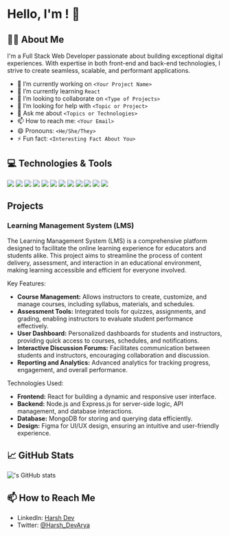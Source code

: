 # Hello, I'm <Your Name>! 👋

## 🙋‍♂️ About Me

I'm a Full Stack Web Developer passionate about building exceptional digital experiences. With expertise in both front-end and back-end technologies, I strive to create seamless, scalable, and performant applications. 

- 🔭 I’m currently working on `<Your Project Name>`
- 🌱 I’m currently learning `React`
- 👯 I’m looking to collaborate on `<Type of Projects>`
- 🤔 I’m looking for help with `<Topic or Project>`
- 💬 Ask me about `<Topics or Technologies>`
- 📫 How to reach me: `<Your Email>`
- 😄 Pronouns: `<He/She/They>`
- ⚡ Fun fact: `<Interesting Fact About You>`

## 💻 Technologies & Tools

![](https://img.shields.io/badge/Code-HTML5-informational?style=flat&logo=html5&logoColor=white&color=E34F26)
![](https://img.shields.io/badge/Code-CSS3-informational?style=flat&logo=css3&logoColor=white&color=1572B6)
![](https://img.shields.io/badge/Code-JavaScript-informational?style=flat&logo=javascript&logoColor=white&color=F7DF1E)
![](https://img.shields.io/badge/Code-Node.js-informational?style=flat&logo=node.js&logoColor=white&color=2bbc8a)
![](https://img.shields.io/badge/Code-Express.js-informational?style=flat&logo=express&logoColor=white&color=000000)
![](https://img.shields.io/badge/Code-React-informational?style=flat&logo=react&logoColor=white&color=2bbc8a)
![](https://img.shields.io/badge/Database-MongoDB-informational?style=flat&logo=mongodb&logoColor=white&color=47A248)
![](https://img.shields.io/badge/Code-Python-informational?style=flat&logo=python&logoColor=white&color=3776AB)
![](https://img.shields.io/badge/Code-C%2FC%2B%2B-informational?style=flat&logo=c%2B%2B&logoColor=white&color=00599C)
![](https://img.shields.io/badge/Design-Figma-informational?style=flat&logo=figma&logoColor=white&color=F24E1E)
![](https://img.shields.io/badge/Design-Canva-informational?style=flat&logo=canva&logoColor=white&color=00C4CC)
![](https://img.shields.io/badge/Tools-Git-informational?style=flat&logo=git&logoColor=white&color=2bbc8a)

## Projects

### Learning Management System (LMS)

The Learning Management System (LMS) is a comprehensive platform designed to facilitate the online learning experience for educators and students alike. This project aims to streamline the process of content delivery, assessment, and interaction in an educational environment, making learning accessible and efficient for everyone involved.

Key Features:
- **Course Management:** Allows instructors to create, customize, and manage courses, including syllabus, materials, and schedules.
- **Assessment Tools:** Integrated tools for quizzes, assignments, and grading, enabling instructors to evaluate student performance effectively.
- **User Dashboard:** Personalized dashboards for students and instructors, providing quick access to courses, schedules, and notifications.
- **Interactive Discussion Forums:** Facilitates communication between students and instructors, encouraging collaboration and discussion.
- **Reporting and Analytics:** Advanced analytics for tracking progress, engagement, and overall performance.

Technologies Used:
- **Frontend:** React for building a dynamic and responsive user interface.
- **Backend:** Node.js and Express.js for server-side logic, API management, and database interactions.
- **Database:** MongoDB for storing and querying data efficiently.
- **Design:** Figma for UI/UX design, ensuring an intuitive and user-friendly experience.
<!--
- **Deployment:** Deployed on <Deployment Platform>, making it accessible to users worldwide.

This LMS project represents a step forward in digital education, offering a scalable and flexible solution that meets the needs of modern learners and educators. Check out the project here: [View Project](<Project URL>)
-->


<Add or remove projects as needed>

## 📈 GitHub Stats

![<HarshDevArya>'s GitHub stats](https://github-readme-stats.vercel.app/api?username=HarshDevArya&show_icons=true&theme=radical)

## 📫 How to Reach Me

- LinkedIn: [Harsh Dev](https://www.linkedin.com/in/harsh-dev-v)
- Twitter: [@Harsh_DevArya](https://twitter.com/Harsh_DevArya)
<!--
- Email: <Your Email>
-->
